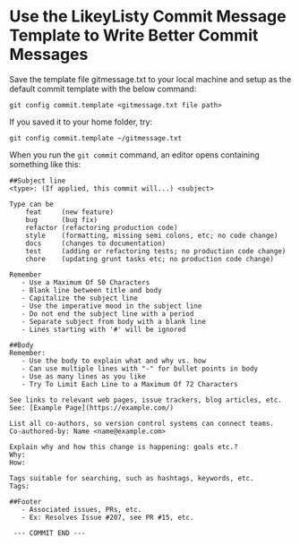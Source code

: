 # Use the LikeyListy Commit Message Template to Write Better Commit Messages

Save the template file gitmessage.txt to your local machine and setup as the default commit template with the below command:
```
git config commit.template <gitmessage.txt file path>
```

If you saved it to your home folder, try:
```
git config commit.template ~/gitmessage.txt
```

When you run the ```git commit``` command, an editor opens containing something like this:

```
##Subject line
<type>: (If applied, this commit will...) <subject>

Type can be 
    feat     (new feature)
    bug      (bug fix)
    refactor (refactoring production code)
    style    (formatting, missing semi colons, etc; no code change)
    docs     (changes to documentation)
    test     (adding or refactoring tests; no production code change)
    chore    (updating grunt tasks etc; no production code change)

Remember
   - Use a Maximum Of 50 Characters
   - Blank line between title and body
   - Capitalize the subject line
   - Use the imperative mood in the subject line
   - Do not end the subject line with a period
   - Separate subject from body with a blank line
   - Lines starting with '#' will be ignored

##Body
Remember:
   - Use the body to explain what and why vs. how
   - Can use multiple lines with "-" for bullet points in body
   - Use as many lines as you like
   - Try To Limit Each Line to a Maximum Of 72 Characters

See links to relevant web pages, issue trackers, blog articles, etc.
See: [Example Page](https://example.com/)

List all co-authors, so version control systems can connect teams.
Co-authored-by: Name <name@example.com>

Explain why and how this change is happening: goals etc.?
Why:
How:

Tags suitable for searching, such as hashtags, keywords, etc.
Tags:

##Footer
   - Associated issues, PRs, etc.
   - Ex: Resolves Issue #207, see PR #15, etc.

 --- COMMIT END ---
```

